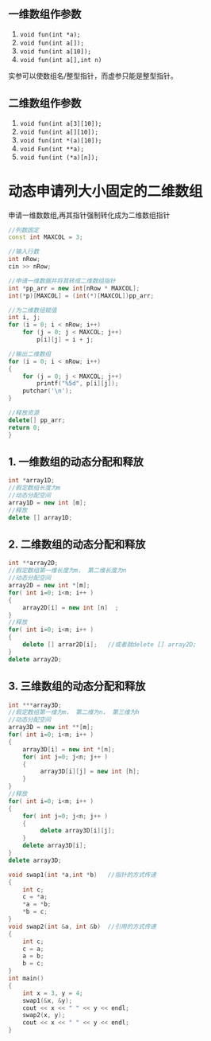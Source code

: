 ## 一维数组作参数
1. `void fun(int *a);`
2. `void fun(int a[]);`
3. `void fun(int a[10]);`  
4. `void fun(int a[],int n)`

实参可以使数组名/整型指针，而虚参只能是整型指针。

## 二维数组作参数
1. `void fun(int a[3][10]);`
2. `void fun(int a[][10]);`
3. `void fun(int *(a)[10]);`
4. `void Fun(int **a);`
5. `void fun(int (*a)[n]);`

# 动态申请列大小固定的二维数组
申请一维数数组,再其指针强制转化成为二维数组指针
```c++
//列数固定  
const int MAXCOL = 3;

//输入行数
int nRow;
cin >> nRow;

//申请一维数据并将其转成二维数组指针  
int *pp_arr = new int[nRow * MAXCOL];
int(*p)[MAXCOL] = (int(*)[MAXCOL])pp_arr;

//为二维数组赋值  
int i, j;
for (i = 0; i < nRow; i++)
    for (j = 0; j < MAXCOL; j++)
        p[i][j] = i + j;

//输出二维数组  
for (i = 0; i < nRow; i++)
{
    for (j = 0; j < MAXCOL; j++)
        printf("%5d", p[i][j]);
    putchar('\n');
}

//释放资源  
delete[] pp_arr;
return 0;
}
```






















## 1. 一维数组的动态分配和释放
```c++
int *array1D;
//假定数组长度为m
//动态分配空间
array1D = new int [m];
//释放
delete [] array1D;
```

## 2. 二维数组的动态分配和释放
```c++
int **array2D;
//假定数组第一维长度为m， 第二维长度为n
//动态分配空间
array2D = new int *[m];
for( int i=0; i<m; i++ )
{
    array2D[i] = new int [n]  ;
}
//释放
for( int i=0; i<m; i++ )
{
    delete [] arrar2D[i];   //或者就delete [] array2D;
}
delete array2D;
```

## 3. 三维数组的动态分配和释放
```c++
int ***array3D;
//假定数组第一维为m， 第二维为n， 第三维为h
//动态分配空间
array3D = new int **[m];
for( int i=0; i<m; i++ )
{
    array3D[i] = new int *[n];
    for( int j=0; j<n; j++ )
    {
         array3D[i][j] = new int [h];
    }
}
//释放
for( int i=0; i<m; i++ )
{
    for( int j=0; j<n; j++ )
    {
         delete array3D[i][j];
    }
    delete array3D[i];
}
delete array3D;
```



```c++
void swap1(int *a,int *b)   //指针的方式传递
{
	int c;
	c = *a;
	*a = *b;
	*b = c;
}
void swap2(int &a, int &b)  //引用的方式传递
{
	int c;
	c = a;
	a = b;
	b = c;
}
int main()
{
	int x = 3, y = 4;
	swap1(&x, &y);
	cout << x << " " << y << endl;
    swap2(x, y);
    cout << x << " " << y << endl;
}
```
